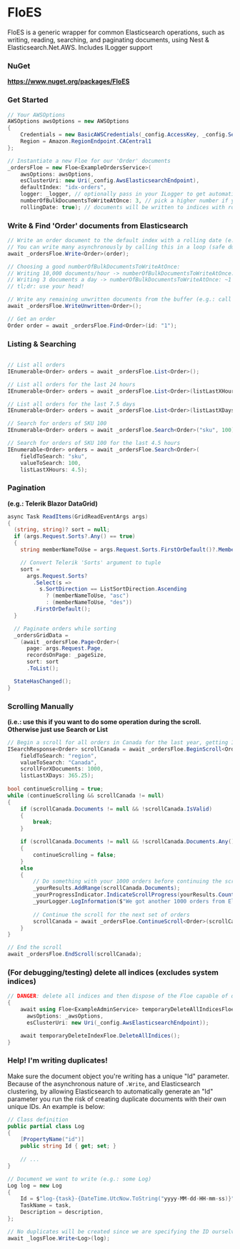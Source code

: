 # FloES
FloES is a generic wrapper for common Elasticsearch operations, such as writing, reading, searching, and paginating documents, using Nest & Elasticsearch.Net.AWS. Includes ILogger support

### NuGet
**https://www.nuget.org/packages/FloES**

### Get Started
````C#
// Your AWSOptions
AWSOptions awsOptions = new AWSOptions
{
    Credentials = new BasicAWSCredentials(_config.AccessKey, _config.SecretAccessKey),
    Region = Amazon.RegionEndpoint.CACentral1
};

// Instantiate a new Floe for our 'Order' documents
_ordersFloe = new Floe<ExampleOrdersService>(
    awsOptions: awsOptions,
    esClusterUri: new Uri(_config.AwsElasticsearchEndpoint),
    defaultIndex: "idx-orders",
    logger: _logger, // optionally pass in your ILogger to get automatic logs
    numberOfBulkDocumentsToWriteAtOnce: 3, // pick a higher number if you're writing lots of documents very rapidly
    rollingDate: true); // documents will be written to indices with rolling dates (e.g.: idx-orders-2020-04-20)
````

### Write & Find 'Order' documents from Elasticsearch
````C#    
// Write an order document to the default index with a rolling date (e.g.: idx-orders-2020-04-20)
// You can write many asynchronously by calling this in a loop (safe due to BulkAsync usage, with a smart numberOfBulkDocumentsToWriteAtOnce choice)
await _ordersFloe.Write<Order>(order);

// Choosing a good numberOfBulkDocumentsToWriteAtOnce:
// Writing 10,000 documents/hour -> numberOfBulkDocumentsToWriteAtOnce: ~50
// Writing 3 documents a day -> numberOfBulkDocumentsToWriteAtOnce: ~1
// tl;dr: use your head!

// Write any remaining unwritten documents from the buffer (e.g.: call this once after a very long loop to finish up)
await _ordersFloe.WriteUnwritten<Order>();

// Get an order
Order order = await _ordersFloe.Find<Order>(id: "1");

````

### Listing & Searching
````C#

// List all orders
IEnumerable<Order> orders = await _ordersFloe.List<Order>();

// List all orders for the last 24 hours
IEnumerable<Order> orders = await _ordersFloe.List<Order>(listLastXHours: 24);

// List all orders for the last 7.5 days
IEnumerable<Order> orders = await _ordersFloe.List<Order>(listLastXDays: 7.5);

// Search for orders of SKU 100
IEnumerable<Order> orders = await _ordersFloe.Search<Order>("sku", 100);

// Search for orders of SKU 100 for the last 4.5 hours
IEnumerable<Order> orders = await _ordersFloe.Search<Order>(
    fieldToSearch: "sku", 
    valueToSearch: 100,
    listLastXHours: 4.5);
````

### Pagination 
**(e.g.: Telerik Blazor DataGrid)**
````C#
async Task ReadItems(GridReadEventArgs args)
{
  (string, string)? sort = null;
  if (args.Request.Sorts?.Any() == true)
  {
    string memberNameToUse = args.Request.Sorts.FirstOrDefault()?.Member;

    // Convert Telerik 'Sorts' argument to tuple
    sort =
      args.Request.Sorts?
        .Select(s =>
          s.SortDirection == ListSortDirection.Ascending
            ? (memberNameToUse, "asc")
            : (memberNameToUse, "des"))
        .FirstOrDefault();
  }

  // Paginate orders while sorting
  _ordersGridData =
    (await _ordersFloe.Page<Order>(
      page: args.Request.Page,
      recordsOnPage: _pageSize,
      sort: sort
      .ToList();

  StateHasChanged();
}
````
    
### Scrolling Manually 
**(i.e.: use this if you want to do some operation during the scroll. Otherwise just use Search or List**
````C#
// Begin a scroll for all orders in Canada for the last year, getting 1000 orders at a time
ISearchResponse<Order> scrollCanada = await _ordersFloe.BeginScroll<Order>(
    fieldToSearch: "region", 
    valueToSearch: "Canada",
    scrollForXDocuments: 1000,
    listLastXDays: 365.25);
    
bool continueScrolling = true;
while (continueScrolling && scrollCanada != null)
{
    if (scrollCanada.Documents != null && !scrollCanada.IsValid)
    {
        break;
    }

    if (scrollCanada.Documents != null && !scrollCanada.Documents.Any())
    {
        continueScrolling = false;
    }
    else
    {
        // Do something with your 1000 orders before continuing the scroll
        _yourResults.AddRange(scrollCanada.Documents);
        _yourProgressIndicator.IndicateScrollProgress(yourResults.Count);
        _yourLogger.LogInformation($"We got another 1000 orders from Elasticsearch!");
        
        // Continue the scroll for the next set of orders
        scrollCanada = await _ordersFloe.ContinueScroll<Order>(scrollCanada);
    }
}

// End the scroll
await _ordersFloe.EndScroll(scrollCanada);
````

### (For debugging/testing) delete all indices (excludes system indices)
````C#
// DANGER: delete all indices and then dispose of the Floe capable of doing so
{
    await using Floe<ExampleAdminService> temporaryDeleteAllIndicesFloe = new Floe(
      awsOptions: _awsOptions,
      esClusterUri: new Uri(_config.AwsElasticsearchEndpoint));

    await temporaryDeleteIndexFloe.DeleteAllIndices();
}
````

### Help! I'm writing duplicates!

Make sure the document object you're writing has a unique "Id" parameter. Because of the asynchronous nature of `.Write`, and Elasticsearch clustering, by allowing Elasticsearch to automatically generate an "Id" parameter you run the risk of creating duplicate documents with their own unique IDs. An example is below:
````C#
// Class definition
public partial class Log 
{
    [PropertyName("id")]
    public string Id { get; set; }
    
    // ...
}

// Document we want to write (e.g.: some Log)
Log log = new Log
{
    Id = $"log-{task}-{DateTime.UtcNow.ToString("yyyy-MM-dd-HH-mm-ss)}",
    TaskName = task,
    Description = description,
};

// No duplicates will be created since we are specifying the ID ourselves
await _logsFloe.Write<Log>(log);
````

